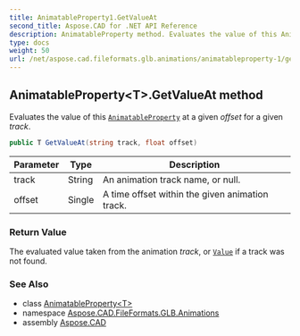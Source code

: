 ```yaml
---
title: AnimatableProperty1.GetValueAt
second_title: Aspose.CAD for .NET API Reference
description: AnimatableProperty method. Evaluates the value of this AnimatableProperty at a given offset for a given track
type: docs
weight: 50
url: /net/aspose.cad.fileformats.glb.animations/animatableproperty-1/getvalueat/
---
```

## AnimatableProperty&lt;T&gt;.GetValueAt method

Evaluates the value of this [`AnimatableProperty`](../) at a given *offset* for a given *track*.

```csharp
public T GetValueAt(string track, float offset)
```

| Parameter | Type | Description |
| --- | --- | --- |
| track | String | An animation track name, or null. |
| offset | Single | A time offset within the given animation track. |

### Return Value

The evaluated value taken from the animation *track*, or [`Value`](../value/) if a track was not found.

### See Also

* class [AnimatableProperty&lt;T&gt;](../)
* namespace [Aspose.CAD.FileFormats.GLB.Animations](../../animatableproperty-1/)
* assembly [Aspose.CAD](../../../)


